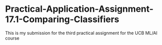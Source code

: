 # Practical-Application-Assignment-17.1-Comparing-Classifiers
This is my submission for the third practical assignment for the UCB ML/AI course
